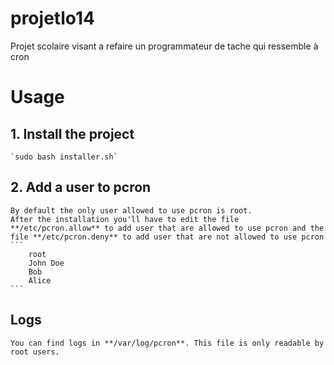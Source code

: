 # projetlo14
 Projet scolaire visant a refaire un programmateur de tache qui ressemble à cron
# Usage
## 1. Install the project 
    `sudo bash installer.sh`
## 2. Add a user to pcron
    By default the only user allowed to use pcron is root.
    After the installation you'll have to edit the file **/etc/pcron.allow** to add user that are allowed to use pcron and the file **/etc/pcron.deny** to add user that are not allowed to use pcron
    ```
        root
        John Doe
        Bob
        Alice
    ```
## Logs
    You can find logs in **/var/log/pcron**. This file is only readable by root users.